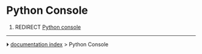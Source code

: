 # Python Console
1.  REDIRECT [Python console](Python_console.md)



---
⏵ [documentation index](../README.md) > Python Console
